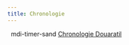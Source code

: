 ```yaml
---
title: Chronologie
---
```

&nbsp;
<v-icon>mdi-timer-sand</v-icon> [Chronologie Douaratil](https://www.tiki-toki.com/timeline/entry/1695352/Chronologie-Douaratil)